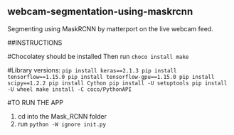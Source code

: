 ## webcam-segmentation-using-maskrcnn
Segmenting using MaskRCNN by matterport on the live webcam feed.

##INSTRUCTIONS

#Chocolatey should be installed
Then run `choco install make`

#Library versions:
`pip install keras==2.1.3
pip install tensorflow==1.15.0
pip install tensorflow-gpu==1.15.0
pip install scipy==1.2.2
pip install Cython
pip install -U setuptools
pip install -U wheel
make install -C coco/PythonAPI`


#TO RUN THE APP
1. cd into the Mask_RCNN folder
2. run `python -W ignore init.py`
